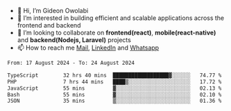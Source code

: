 - 👋 Hi, I’m Gideon Owolabi
- 👀 I’m interested in building efficient and scalable applications across the frontend and backend
- 💞️ I’m looking to collaborate on <b>frontend(react)</b>, <b>mobile(react-native)</b> and <b>backend(Nodejs, Laravel)</b> projects
- 📫 How to reach me <a href="mailto:gideoniyin2021@gmail.com">Mail</a>, <a href="https://www.linkedin.com/in/gideon-owolabi-9b667a232/">LinkedIn</a> and <a href="https://wa.me/2348055377085">Whatsapp</a>

<!---
gude1/gude1 is a ✨ special ✨ repository because its `README.md` (this file) appears on your GitHub profile.
You can click the Preview link to take a look at your changes.
--->

<!--START_SECTION:waka-->

```txt
From: 17 August 2024 - To: 24 August 2024

TypeScript        32 hrs 40 mins  ██████████████████▓░░░░░░   74.77 %
PHP               7 hrs 44 mins   ████▒░░░░░░░░░░░░░░░░░░░░   17.72 %
JavaScript        55 mins         ▓░░░░░░░░░░░░░░░░░░░░░░░░   02.13 %
Bash              55 mins         ▓░░░░░░░░░░░░░░░░░░░░░░░░   02.10 %
JSON              35 mins         ▒░░░░░░░░░░░░░░░░░░░░░░░░   01.36 %
```

<!--END_SECTION:waka-->
